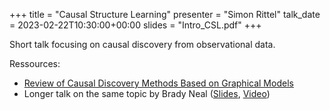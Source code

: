 +++
title = "Causal Structure Learning"
presenter = "Simon Rittel"
talk_date = 2023-02-22T10:30:00+00:00
slides = "Intro_CSL.pdf"
+++

Short talk focusing on causal discovery from observational data.

Ressources:
- [Review of Causal Discovery Methods Based on Graphical Models](https://doi.org/10.3389/fgene.2019.00524)
- Longer talk on the same topic by Brady Neal ([Slides](https://www.bradyneal.com/slides/10%20-%20Causal%20Discovery%20from%20Observational%20Data.pdf), [Video](https://youtu.be/1_b7jgupoAE))